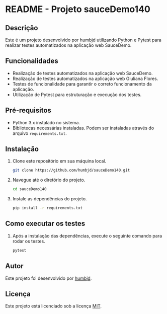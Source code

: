 # README - Projeto sauceDemo140

## Descrição
Este é um projeto desenvolvido por humbjd utilizando Python e Pytest para realizar testes automatizados na aplicação web SauceDemo.

## Funcionalidades
- Realização de testes automatizados na aplicação web SauceDemo.
- Realização de testes automatizados na aplicação web Giuliana Flores.
- Testes de funcionalidade para garantir o correto funcionamento da aplicação.
- Utilização de Pytest para estruturação e execução dos testes.

## Pré-requisitos
- Python 3.x instalado no sistema.
- Bibliotecas necessárias instaladas. Podem ser instaladas através do arquivo `requirements.txt`.

## Instalação
1. Clone este repositório em sua máquina local.
   ```bash
   git clone https://github.com/humbjd/sauceDemo140.git
   ```
2. Navegue até o diretório do projeto.
   ```bash
   cd sauceDemo140
   ```
3. Instale as dependências do projeto.
   ```bash
   pip install -r requirements.txt
   ```

## Como executar os testes
1. Após a instalação das dependências, execute o seguinte comando para rodar os testes.
   ```bash
   pytest
   ```


## Autor
Este projeto foi desenvolvido por [humbjd](https://github.com/humbjd).

## Licença
Este projeto está licenciado sob a licença [MIT](LICENSE).
